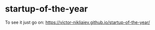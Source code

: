 # startup-of-the-year

To see it just go on:  https://victor-nikliaiev.github.io/startup-of-the-year/

